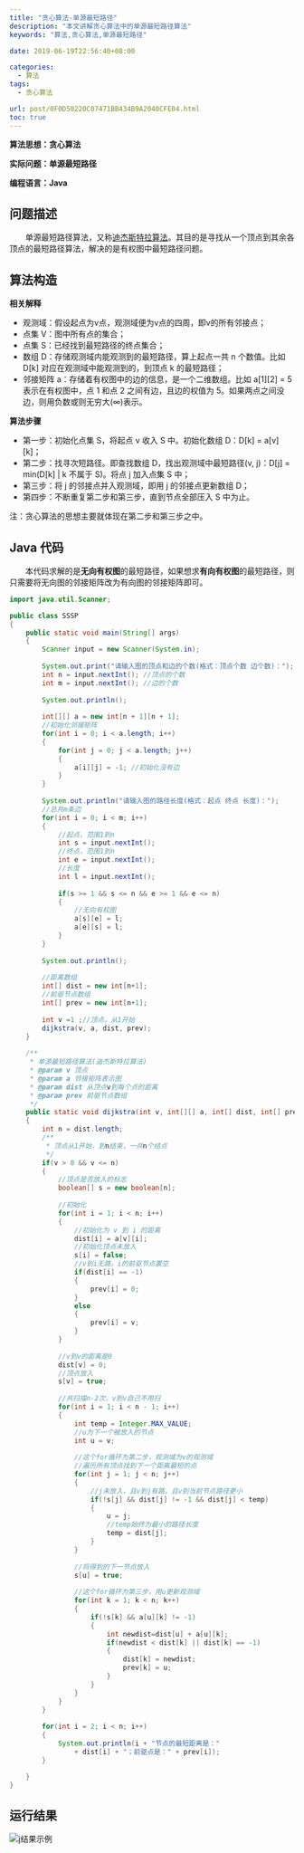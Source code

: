 ```yaml
---
title: "贪心算法-单源最短路径"
description: "本文讲解贪心算法中的单源最短路径算法"
keywords: "算法,贪心算法,单源最短路径"

date: 2019-06-19T22:56:40+08:00

categories:
  - 算法
tags:
  - 贪心算法

url: post/0F0D50220C07471BB434B9A2040CFE04.html
toc: true
---
```


**算法思想：贪心算法**

**实际问题：单源最短路径**

**编程语言：Java**

<!--More-->

## 问题描述

&emsp;&emsp;单源最短路径算法，又称[迪杰斯特拉算法](https://baike.baidu.com/item/迪杰斯特拉算法/4049057?fr=aladdin)。其目的是寻找从一个顶点到其余各顶点的最短路径算法，解决的是有权图中最短路径问题。

## 算法构造

**相关解释**

- 观测域：假设起点为v点，观测域便为v点的四周，即v的所有邻接点；
- 点集 V：图中所有点的集合；
- 点集 S：已经找到最短路径的终点集合；
- 数组 D：存储观测域内能观测到的最短路径，算上起点一共 n 个数值。比如 D[k] 对应在观测域中能观测到的，到顶点 k 的最短路径；
- 邻接矩阵 a：存储着有权图中的边的信息，是一个二维数组。比如 a[1][2] = 5 表示在有权图中，点 1 和点 2 之间有边，且边的权值为 5。如果两点之间没边，则用负数或则无穷大(∞)表示。

**算法步骤**

- 第一步：初始化点集 S，将起点 v 收入 S 中。初始化数组 D：D[k] = a[v][k]；
- 第二步：找寻次短路径。即查找数组 D，找出观测域中最短路径(v, j)：D[j] = min(D[k] | k 不属于 S)。将点 j 加入点集 S 中；
- 第三步：将 j 的邻接点并入观测域，即用 j 的邻接点更新数组 D；
- 第四步：不断重复第二步和第三步，直到节点全部压入 S 中为止。

注：贪心算法的思想主要就体现在第二步和第三步之中。

## Java 代码

&emsp;&emsp;本代码求解的是**无向有权图**的最短路径，如果想求**有向有权图**的最短路径，则只需要将无向图的邻接矩阵改为有向图的邻接矩阵即可。

```Java
import java.util.Scanner;

public class SSSP
{
	public static void main(String[] args)
	{
		Scanner input = new Scanner(System.in);
		
		System.out.print("请输入图的顶点和边的个数(格式：顶点个数 边个数)：");
		int n = input.nextInt(); //顶点的个数
		int m = input.nextInt(); //边的个数
		
		System.out.println();
		
		int[][] a = new int[n + 1][n + 1];
		//初始化邻接矩阵
		for(int i = 0; i < a.length; i++)
		{
			for(int j = 0; j < a.length; j++)
			{
				a[i][j] = -1; //初始化没有边
			}
		}
		
		System.out.println("请输入图的路径长度(格式：起点 终点 长度)：");
		//总共m条边
		for(int i = 0; i < m; i++)
		{
			//起点，范围1到n
			int s = input.nextInt();
			//终点，范围1到n
			int e = input.nextInt();
			//长度
			int l = input.nextInt();
			
			if(s >= 1 && s <= n && e >= 1 && e <= n)
			{
				//无向有权图
				a[s][e] = l;
				a[e][s] = l;
			}
		}
		
		System.out.println();
		
		//距离数组
		int[] dist = new int[n+1];
		//前驱节点数组
		int[] prev = new int[n+1];
		
		int v =1 ;//顶点，从1开始
		dijkstra(v, a, dist, prev);
	}
	
	/**
	 * 单源最短路径算法(迪杰斯特拉算法)
	 * @param v 顶点
	 * @param a 邻接矩阵表示图
	 * @param dist 从顶点v到每个点的距离
	 * @param prev 前驱节点数组
	 */
	public static void dijkstra(int v, int[][] a, int[] dist, int[] prev)
	{
		int n = dist.length;
		/**
		 * 顶点从1开始，到n结束，一共n个结点
		 */
		if(v > 0 && v <= n)
		{
			//顶点是否放入的标志
			boolean[] s = new boolean[n];
			
			//初始化
			for(int i = 1; i < n; i++)
			{
				//初始化为 v 到 i 的距离
				dist[i] = a[v][i];
				//初始化顶点未放入
				s[i] = false;
				//v到i无路，i的前驱节点置空
				if(dist[i] == -1)
				{
					prev[i] = 0;
				}
				else
				{
					prev[i] = v;
				}
			}
			
			//v到v的距离是0
			dist[v] = 0;
			//顶点放入
			s[v] = true;
			
			//共扫描n-2次，v到v自己不用扫
			for(int i = 1; i < n - 1; i++)
			{
				int temp = Integer.MAX_VALUE;
				//u为下一个被放入的节点
				int u = v;
				
				//这个for循环为第二步，观测域为v的观测域
				//遍历所有顶点找到下一个距离最短的点
				for(int j = 1; j < n; j++)
				{
					//j未放入，且v到j有路，且v到当前节点路径更小
					if(!s[j] && dist[j] != -1 && dist[j] < temp)
					{
						u = j;
						//temp始终为最小的路径长度
						temp = dist[j];
					}
				}
				
				//将得到的下一节点放入
				s[u] = true;
				
				//这个for循环为第三步，用u更新观测域
				for(int k = 1; k < n; k++)
				{
					if(!s[k] && a[u][k] != -1)
					{
						int newdist=dist[u] + a[u][k];
						if(newdist < dist[k] || dist[k] == -1)
						{
							dist[k] = newdist;
							prev[k] = u;
						}
					}
				}
			}
		}
		
		for(int i = 2; i < n; i++)
		{
			System.out.println(i + "节点的最短距离是："
				+ dist[i] + "；前驱点是：" + prev[i]);
		}

	}
}
```

## 运行结果

![j结果示例](/imgs/贪心算法-单源最短路径.jpg)